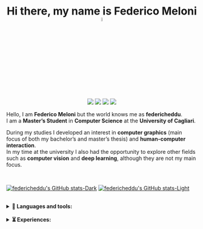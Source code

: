 <h1 align="center" style="font-weight:bold;">
    Hi there, my name is Federico Meloni 
    <a href="https://www.github.com/federicheddu">
        <img src="https://media.giphy.com/media/hvRJCLFzcasrR4ia7z/giphy.gif" width="5%">
    </a>
</h1>

<div align="center">

[![](https://img.shields.io/badge/GitHub-100000?style=for-the-badge&logo=github&logoColor=white)](www.github.com/federicheddu)
[![](https://img.shields.io/badge/Reddit-FF4500?style=for-the-badge&logo=reddit&logoColor=white)](www.reddit.com/federicheddu)
[![](https://img.shields.io/badge/Twitter-1DA1F2?style=for-the-badge&logo=twitter&logoColor=white)](www.twitter.com/federicheddu)
[![](https://img.shields.io/badge/Instagram-E4405F?style=for-the-badge&logo=instagram&logoColor=white)](www.instagram.com/federicheddu)

</div>

Hello, I am **Federico Meloni** but the world knows me as **federicheddu**.  
I am a **Master’s Student** in **Computer Science** at the **University of Cagliari**.

During my studies I developed an interest in **computer graphics** (main focus of both my bachelor’s and master’s thesis) and **human-computer interaction**.  
In my time at the university I also had the opportunity to explore other fields such as **computer vision** and **deep learning**, although they are not my main focus.

<br>

[![federicheddu's GitHub stats-Dark](https://github-readme-stats.vercel.app/api?username=federicheddu&show_icons=true&theme=dark&hide=issues,prs#gh-dark-mode-only)](https://github.com/federicheddu/github-readme-stats#gh-dark-mode-only)
[![federicheddu's GitHub stats-Light](https://github-readme-stats.vercel.app/api?username=federicheddu&show_icons=true&theme=default&hide=issues,prs#gh-light-mode-only)](https://github.com/federicheddu/github-readme-stats#gh-light-mode-only)

<br>

<details>
<summary><b>🔧 Languages and tools:</b></summary>

**Most used languages**
<div align="left">
<img src="https://img.shields.io/badge/C-00599C?style=for-the-badge&logo=c&logoColor=white">
<img src="https://img.shields.io/badge/C%2B%2B-00599C?style=for-the-badge&logo=c%2B%2B&logoColor=white">
<img src="https://img.shields.io/badge/C%23-239120?style=for-the-badge&logo=c-sharp&logoColor=white">
</div>

**Some of the tools that i use**
<div align="left">
<img src="https://img.shields.io/badge/CLion-000000?style=for-the-badge&logo=clion&logoColor=white">
<img src="https://img.shields.io/badge/Rider-000000?style=for-the-badge&logo=Rider&logoColor=white">
<img src="https://img.shields.io/badge/VS_Code-0078D4?style=for-the-badge&logo=visual%20studio%20code&logoColor=white">
<img src="https://img.shields.io/badge/Figma-F24E1E?style=for-the-badge&logo=figma&logoColor=white">
</div>

</details>

<br>

<details>
<summary><b>⏳ Experiences:</b></summary>

- lots of university projects *(many of which you can find on this profile)*
- internship and research grant at the CG3HCI Lab. at the University of Cagliari
- tutor of Programming 1 and Video Game Design courses, where I taught the basics of imperative programming in C and rudiments of Unity Engine at University of Cagliari

</details>
